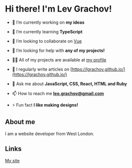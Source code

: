 # Hi there! I'm Lev Grachov!

- 🔭 I’m currently working on **my ideas**

- 🌱 I’m currently learning **TypeScript**

- 👯 I’m looking to collaborate on [Vue](https://github.com/vuejs/core)

- 🤝 I’m looking for help with **any of my projects!**

- 👨‍💻 All of my projects are available at [my profile](https://github.com/lgrachov)

- 📝 I regularly write articles on [https://lgrachov.github.io/](https://lgrachov.github.io/)

- 💬 Ask me about **JavaScript, CSS, React, HTML and Ruby**

- 📫 How to reach me **leo.grachov@gmail.com**

- ⚡ Fun fact **I like making designs!**
## About me
I am a website developer from West London.
## Links
[My site](https://lgrachov.github.io)
